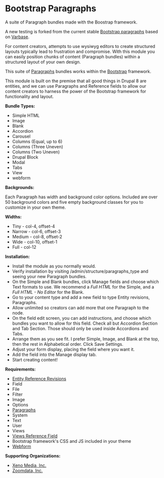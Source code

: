 # Bootstrap Paragraphs
A suite of Paragraph bundles made with the Boostrap framework.

A new testing is forked from the current stable [Bootstrap paragraphs](https://github.com/xenomedia/bootstrap_paragraphs) based on [Varbase](https://www.drupal.org/project/varbase).

For content creators, attempts to use wysiwyg editors to create structured layouts typically lead to frustration and compromise. With this module you can easily position chunks of content (Paragraph bundles) within a structured layout of your own design.

This suite of [Paragraphs](https://www.drupal.org/project/paragraphs) bundles works within the [Bootstrap](http://getbootstrap.com) framework.

This module is built on the premise that all good things in Drupal 8 are entities, and we can use Paragraphs and Reference fields to allow our content creators to harness the power of the Bootstrap framework for functionality and layout.

**Bundle Types:**

  * Simple HTML
  * Image
  * Blank
  * Accordion
  * Carousel
  * Columns (Equal, up to 6)
  * Columns (Three Uneven)
  * Columns (Two Uneven)
  * Drupal Block
  * Modal
  * Tabs
  * View
  * webform

**Backgrounds:**

Each Paragraph has width and background color options. Included are over 50 background colors and five empty background classes for you to customize in your own theme.

**Widths:**

  * Tiny - col-4, offset-4
  * Narrow - col-6, offset-3
  * Medium - col-8, offset-2
  * Wide - col-10, offset-1
  * Full - col-12

**Installation:**

  * Install the module as you normally would.
  * Verify installation by visiting /admin/structure/paragraphs_type and seeing your new Paragraph bundles.
  * On the Simple and Blank bundles, click Manage fields and choose which Text formats to use.  We recommend a *Full HTML* for the Simple, and a *Full HTML - No Editor* for the Blank.
  * Go to your content type and add a new field to type Entity revisions, Paragraphs.
  * Allow unlimited so creators can add more that one Paragraph to the node.
  * On the field edit screen, you can add instructions, and choose which bundles you want to allow for this field. Check all but Accordion Section and Tab Section. Those should only be used inside Accordions and Tabs.
  * Arrange them as you see fit. I prefer Simple, Image, and Blank at the top, then the rest in Alphabetical order. Click Save Settings.
  * Adjust your form display, placing the field where you want it.
  * Add the field into the Manage display tab.
  * Start creating content!

**Requirements:**

  * [Entity Reference Revisions](https://www.drupal.org/project/entity_reference_revisions)
  * Field
  * File
  * Filter
  * Image
  * Options
  * [Paragraphs](https://www.drupal.org/project/paragraphs)
  * System
  * Text
  * User
  * Views
  * [Views Reference Field](https://www.drupal.org/project/viewsreference)
  * Bootstrap framework's CSS and JS included in your theme
  * [Webform](https://www.drupal.org/project/webform)

**Supporting Organizations:**

  * [Xeno Media, Inc.](http://www.xenomedia.com)
  * [Zoomdata, Inc.](http://www.zoomdata.com)
